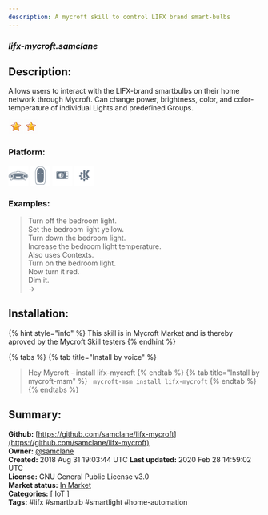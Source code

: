 ```yaml
---
description: A mycroft skill to control LIFX brand smart-bulbs
---
```


### _lifx-mycroft.samclane_  
## Description:  
Allows users to interact with the LIFX-brand smartbulbs on their home network through Mycroft. Can change power, brightness, color, and color-temperature of individual Lights and predefined Groups.  
  
![](../.gitbook/assets/star.png)![](../.gitbook/assets/star.png)  
  
### Platform:  
 ![Mark I](../.gitbook/assets/mark-1-icon.png)  ![Mark II](../.gitbook/assets/mark-2-icon.png)  ![Picroft](../.gitbook/assets/picroft-icon.png)  ![plasmoid](../.gitbook/assets/kde.png)   
### Examples:  
> Turn off the bedroom light.  
> Set the bedroom light yellow.  
> Turn down the bedroom light.  
> Increase the bedroom light temperature.  
> Also uses Contexts.  
> Turn on the bedroom light.  
> Now turn it red.  
> Dim it.  
> ->  
  
## Installation:  
{% hint style="info" %}
This skill is in Mycroft Market and is thereby aproved by the Mycroft Skill testers
{% endhint %}
    
{% tabs %}
{% tab title="Install by voice" %}
> Hey Mycroft - install lifx-mycroft
{% endtab %}
  {% tab title="Install by mycroft-msm" %}
``` mycroft-msm install lifx-mycroft```
{% endtab %}
  {% endtabs %}
    
## Summary:  
**Github:** [https://github.com/samclane/lifx-mycroft](https://github.com/samclane/lifx-mycroft)  
**Owner:** [@samclane](https://github.com/samclane)  
**Created:** 2018 Aug 31 19:03:44 UTC  **Last updated:** 2020 Feb 28 14:59:02 UTC  
**License:** GNU General Public License v3.0  
**Market status:** [In Market](https://market.mycroft.ai/skill/lifx-mycroft)  
**Categories:** [ IoT ]   
**Tags:** \#lifx \#smartbulb \#smartlight \#home-automation   
